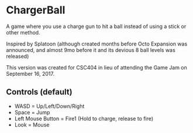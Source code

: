 # ChargerBall
A game where you use a charge gun to hit a ball instead of using a stick or other method.

Inspired by Splatoon (although created months before Octo Expansion was announced, and almost 9mo before it and its devious 8 ball levels was released)

This version was created for CSC404 in lieu of attending the Game Jam on September 16, 2017.

## Controls (default)
- WASD = Up/Left/Down/Right
- Space = Jump
- Left Mouse Button = Fire1 (Hold to charge, release to fire)
- Look = Mouse
